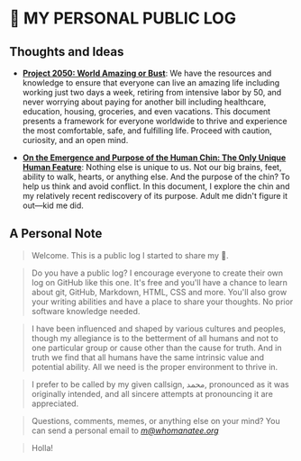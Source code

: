 # 💩 MY PERSONAL PUBLIC LOG

## Thoughts and Ideas
- [**Project 2050: World Amazing or Bust**](docs/time-is-freedom.md): We have the resources and knowledge to ensure that everyone can live an amazing life including working just two days a week, retiring from intensive labor by 50, and never worrying about paying for another bill including healthcare, education, housing, groceries, and even vacations. This document presents a framework for everyone worldwide to thrive and experience the most comfortable, safe, and fulfilling life. Proceed with caution, curiosity, and an open mind.

- [**On the Emergence and Purpose of the Human Chin: The Only Unique Human Feature**](docs/chins.md): Nothing else is unique to us. Not our big brains, feet, ability to walk, hearts, or anything else. And the purpose of the chin? To help us think and avoid conflict. In this document, I explore the chin and my relatively recent rediscovery of its purpose. Adult me didn't figure it out—kid me did.


## A Personal Note
> Welcome. This is a public log I started to share my 🧠.

> Do you have a public log? I encourage everyone to create their own log on GitHub like this one. It's free and you'll have a chance to learn about git, GitHub, Markdown, HTML, CSS and more. You'll also grow your writing abilities and have a place to share your thoughts. No prior software knowledge needed.

> I have been influenced and shaped by various cultures and peoples, though my allegiance is to the betterment of all humans and not to one particular group or cause other than the cause for truth. And in truth we find that all humans have the same intrinsic value and potential ability. All we need is the proper environment to thrive in.  

> I prefer to be called by my given callsign, محمد, pronounced as it was originally intended, and all sincere attempts at pronouncing it are appreciated.

> Questions, comments, memes, or anything else on your mind? You can send a personal email to *m@whomanatee.org*

> Holla!
